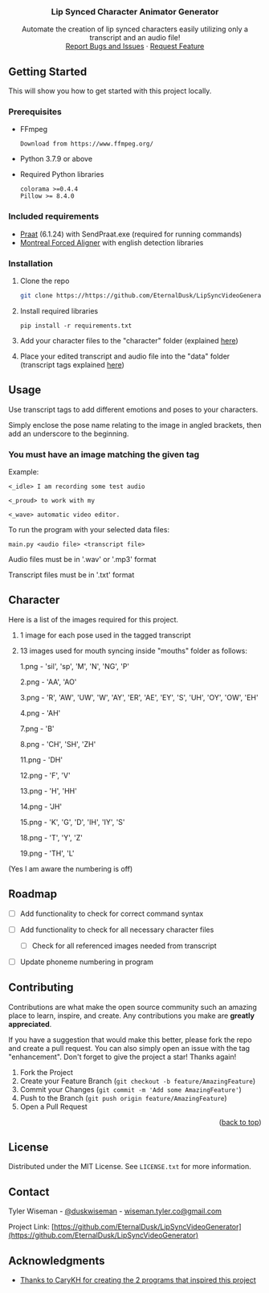 <div id="top"></div>

<!-- PROJECT LOGO -->
<br />
<div align="center">

<h3 align="center">Lip Synced Character Animator Generator</h3>

  <p align="center">
    Automate the creation of lip synced characters easily utilizing only a transcript and an audio file!
    <br />
    <a href="https://github.com/EternalDusk/LipSyncVideoGenerator/issues">Report Bugs and Issues</a>
    ·
    <a href="https://github.com/EternalDusk/LipSyncVideoGenerator/issues">Request Feature</a>
  </p>
</div>


<!-- GETTING STARTED -->
## Getting Started

This will show you how to get started with this project locally.

### Prerequisites

* FFmpeg
  ```
  Download from https://www.ffmpeg.org/
  ```
* Python 3.7.9 or above

* Required Python libraries
  ```
  colorama >=0.4.4
  Pillow >= 8.4.0
  ```

### Included requirements

* [Praat](https://www.fon.hum.uva.nl/praat/) (6.1.24) with SendPraat.exe (required for running commands)
* [Montreal Forced Aligner](https://montreal-forced-aligner.readthedocs.io/en/latest/) with english detection libraries

### Installation

1. Clone the repo
   ```sh
   git clone https://https://github.com/EternalDusk/LipSyncVideoGenerator.git
   ```
2. Install required libraries
   ```
   pip install -r requirements.txt
   ```
3. Add your character files to the "character" folder (explained <a href="#character">here</a>)

4. Place your edited transcript and audio file into the "data" folder (transcript tags explained <a href="#usage">here</a>)



<!-- USAGE EXAMPLES -->
<div id="usage"></div>

## Usage

Use transcript tags to add different emotions and poses to your characters.

Simply enclose the pose name relating to the image in angled brackets, then add an underscore to the beginning.

### You must have an image matching the given tag

Example:

```
<_idle> I am recording some test audio

<_proud> to work with my

<_wave> automatic video editor.
```
To run the program with your selected data files:
```
main.py <audio file> <transcript file>
```

Audio files must be in '.wav' or '.mp3' format

Transcript files must be in '.txt' format

<!-- CHARACTER -->
 <div id="character"></div>

 ## Character

 Here is a list of the images required for this project.

 1) 1 image for each pose used in the tagged transcript

 2) 13 images used for mouth syncing inside "mouths" folder as follows:

      1.png - 'sil', 'sp', 'M', 'N', 'NG', 'P'

      2.png - 'AA', 'AO'

      3.png - 'R', 'AW', 'UW', 'W', 'AY', 'ER', 'AE', 'EY', 'S', 'UH', 'OY', 'OW', 'EH'

      4.png - 'AH'

      7.png - 'B'

      8.png - 'CH', 'SH', 'ZH'

      11.png - 'DH'

      12.png - 'F', 'V'

      13.png - 'H', 'HH'

      14.png - 'JH'

      15.png - 'K', 'G', 'D', 'IH', 'IY', 'S'

      18.png - 'T', 'Y', 'Z'

      19.png - 'TH', 'L'

(Yes I am aware the numbering is off)

<!-- ROADMAP -->
## Roadmap

- [ ] Add functionality to check for correct command syntax
- [ ] Add functionality to check for all necessary character files
    - [ ] Check for all referenced images needed from transcript
- [ ] Update phoneme numbering in program




<!-- CONTRIBUTING -->
## Contributing

Contributions are what make the open source community such an amazing place to learn, inspire, and create. Any contributions you make are **greatly appreciated**.

If you have a suggestion that would make this better, please fork the repo and create a pull request. You can also simply open an issue with the tag "enhancement".
Don't forget to give the project a star! Thanks again!

1. Fork the Project
2. Create your Feature Branch (`git checkout -b feature/AmazingFeature`)
3. Commit your Changes (`git commit -m 'Add some AmazingFeature'`)
4. Push to the Branch (`git push origin feature/AmazingFeature`)
5. Open a Pull Request

<p align="right">(<a href="#top">back to top</a>)</p>



<!-- LICENSE -->
## License

Distributed under the MIT License. See `LICENSE.txt` for more information.



<!-- CONTACT -->
## Contact

Tyler Wiseman - [@duskwiseman](https://twitter.com/duskwiseman) - wiseman.tyler.co@gmail.com

Project Link: [https://github.com/EternalDusk/LipSyncVideoGenerator](https://github.com/EternalDusk/LipSyncVideoGenerator)



<!-- ACKNOWLEDGMENTS -->
## Acknowledgments

* [Thanks to CaryKH for creating the 2 programs that inspired this project](https://www.youtube.com/watch?v=y3B8YqeLCpY)
